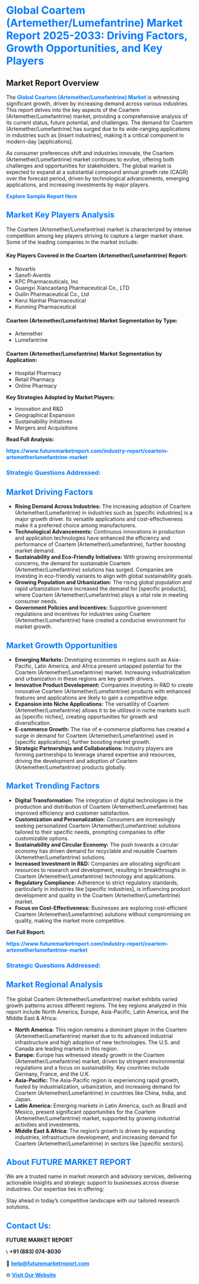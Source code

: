 <h1 style="color: #007BFF;">Global Coartem (Artemether/Lumefantrine) Market Report 2025-2033: Driving Factors, Growth Opportunities, and Key Players</h1>

<section id="overview">
<h2>Market Report Overview</h2>
<p>The <a href="https://www.futuremarketreport.com/industry-report/coartem-artemetherlumefantrine-market" style="color: #007BFF; text-decoration: none;"><strong>Global Coartem (Artemether/Lumefantrine) Market</strong></a> is witnessing significant growth, driven by increasing demand across various industries. This report delves into the key aspects of the Coartem (Artemether/Lumefantrine) market, providing a comprehensive analysis of its current status, future potential, and challenges. The demand for Coartem (Artemether/Lumefantrine) has surged due to its wide-ranging applications in industries such as [insert industries], making it a critical component in modern-day [applications].</p>
<p>As consumer preferences shift and industries innovate, the Coartem (Artemether/Lumefantrine) market continues to evolve, offering both challenges and opportunities for stakeholders. The global market is expected to expand at a substantial compound annual growth rate (CAGR) over the forecast period, driven by technological advancements, emerging applications, and increasing investments by major players.</p>
</section>

<section id="overview">
<p><a href="https://www.futuremarketreport.com/request-sample/reportId=58349" style="color: #007BFF; text-decoration: none;"><strong>Explore Sample Report Here</strong></a></p>
</section>

<section id="key-players">
<h2 style="color: #007BFF;">Market Key Players Analysis</h2>
<p>The Coartem (Artemether/Lumefantrine) market is characterized by intense competition among key players striving to capture a larger market share. Some of the leading companies in the market include:</p>
<h4>Key Players Covered in the Coartem (Artemether/Lumefantrine) Report:</h4>
<ul><li>Novartis</li><li>Sanofi-Aventis</li><li>KPC Pharmaceuticals, Inc</li><li>Guangxi Xiancaotang Pharmaceutical Co., LTD</li><li>Guilin Pharmaceutical Co., Ltd</li><li>Kerui Nanhai Pharmaceutical</li><li>Kunming Pharmaceutical</li></ul>
<h4>Coartem (Artemether/Lumefantrine) Market Segmentation by Type:</h4>
<ul><li>Artemether</li><li>Lumefantrine</li></ul>

<h4>Coartem (Artemether/Lumefantrine) Market Segmentation by Application:</h4>
<ul><li>Hospital Pharmacy</li><li>Retail Pharmacy</li><li>Online Pharmacy</li></ul>
<p><strong>Key Strategies Adopted by Market Players:</strong></p>
<ul>
<li>Innovation and R&D</li>
<li>Geographical Expansion</li>
<li>Sustainability Initiatives</li>
<li>Mergers and Acquisitions</li>
</ul>
</section>

<section>
<p><strong>Read Full Analysis: </strong></p><a href="https://www.futuremarketreport.com/industry-report/coartem-artemetherlumefantrine-market" style="color: #007BFF; text-decoration: none;"><strong>https://www.futuremarketreport.com/industry-report/coartem-artemetherlumefantrine-market</strong></a>
<h3 style="color: #007BFF;">Strategic Questions Addressed:</h3>
</section>

<section id="driving-factors">
<h2 style="color: #007BFF;">Market Driving Factors</h2>
<ul>
<li><strong>Rising Demand Across Industries:</strong> The increasing adoption of Coartem (Artemether/Lumefantrine) in industries such as [specific industries] is a major growth driver. Its versatile applications and cost-effectiveness make it a preferred choice among manufacturers.</li>
<li><strong>Technological Advancements:</strong> Continuous innovations in production and application technologies have enhanced the efficiency and performance of Coartem (Artemether/Lumefantrine), further boosting market demand.</li>
<li><strong>Sustainability and Eco-Friendly Initiatives:</strong> With growing environmental concerns, the demand for sustainable Coartem (Artemether/Lumefantrine) solutions has surged. Companies are investing in eco-friendly variants to align with global sustainability goals.</li>
<li><strong>Growing Population and Urbanization:</strong> The rising global population and rapid urbanization have increased the demand for [specific products], where Coartem (Artemether/Lumefantrine) plays a vital role in meeting consumer needs.</li>
<li><strong>Government Policies and Incentives:</strong> Supportive government regulations and incentives for industries using Coartem (Artemether/Lumefantrine) have created a conducive environment for market growth.</li>
</ul>
</section>

<section id="growth-opportunities">
<h2 style="color: #007BFF;">Market Growth Opportunities</h2>
<ul>
<li><strong>Emerging Markets:</strong> Developing economies in regions such as Asia-Pacific, Latin America, and Africa present untapped potential for the Coartem (Artemether/Lumefantrine) market. Increasing industrialization and urbanization in these regions are key growth drivers.</li>
<li><strong>Innovative Product Development:</strong> Companies investing in R&D to create innovative Coartem (Artemether/Lumefantrine) products with enhanced features and applications are likely to gain a competitive edge.</li>
<li><strong>Expansion into Niche Applications:</strong> The versatility of Coartem (Artemether/Lumefantrine) allows it to be utilized in niche markets such as [specific niches], creating opportunities for growth and diversification.</li>
<li><strong>E-commerce Growth:</strong> The rise of e-commerce platforms has created a surge in demand for Coartem (Artemether/Lumefantrine) used in [specific applications], further boosting market growth.</li>
<li><strong>Strategic Partnerships and Collaborations:</strong> Industry players are forming partnerships to leverage shared expertise and resources, driving the development and adoption of Coartem (Artemether/Lumefantrine) products globally.</li>
</ul>
</section>

<section id="trending-factors">
<h2 style="color: #007BFF;">Market Trending Factors</h2>
<ul>
<li><strong>Digital Transformation:</strong> The integration of digital technologies in the production and distribution of Coartem (Artemether/Lumefantrine) has improved efficiency and customer satisfaction.</li>
<li><strong>Customization and Personalization:</strong> Consumers are increasingly seeking personalized Coartem (Artemether/Lumefantrine) solutions tailored to their specific needs, prompting companies to offer customizable options.</li>
<li><strong>Sustainability and Circular Economy:</strong> The push towards a circular economy has driven demand for recyclable and reusable Coartem (Artemether/Lumefantrine) solutions.</li>
<li><strong>Increased Investment in R&D:</strong> Companies are allocating significant resources to research and development, resulting in breakthroughs in Coartem (Artemether/Lumefantrine) technology and applications.</li>
<li><strong>Regulatory Compliance:</strong> Adherence to strict regulatory standards, particularly in industries like [specific industries], is influencing product development and quality in the Coartem (Artemether/Lumefantrine) market.</li>
<li><strong>Focus on Cost-Effectiveness:</strong> Businesses are exploring cost-efficient Coartem (Artemether/Lumefantrine) solutions without compromising on quality, making the market more competitive.</li>
</ul>
</section>

<section>
<p><strong>Get Full Report: </strong></p><a href="https://www.futuremarketreport.com/industry-report/coartem-artemetherlumefantrine-market" style="color: #007BFF; text-decoration: none;"><strong>https://www.futuremarketreport.com/industry-report/coartem-artemetherlumefantrine-market</strong></a>
<h3 style="color: #007BFF;">Strategic Questions Addressed:</h3>
</section>


<section id="regional-analysis">
<h2 style="color: #007BFF;">Market Regional Analysis</h2>
<p>The global Coartem (Artemether/Lumefantrine) market exhibits varied growth patterns across different regions. The key regions analyzed in this report include North America, Europe, Asia-Pacific, Latin America, and the Middle East & Africa:</p>
<ul>
<li><strong>North America:</strong> This region remains a dominant player in the Coartem (Artemether/Lumefantrine) market due to its advanced industrial infrastructure and high adoption of new technologies. The U.S. and Canada are leading markets in this region.</li>
<li><strong>Europe:</strong> Europe has witnessed steady growth in the Coartem (Artemether/Lumefantrine) market, driven by stringent environmental regulations and a focus on sustainability. Key countries include Germany, France, and the U.K.</li>
<li><strong>Asia-Pacific:</strong> The Asia-Pacific region is experiencing rapid growth, fueled by industrialization, urbanization, and increasing demand for Coartem (Artemether/Lumefantrine) in countries like China, India, and Japan.</li>
<li><strong>Latin America:</strong> Emerging markets in Latin America, such as Brazil and Mexico, present significant opportunities for the Coartem (Artemether/Lumefantrine) market, supported by growing industrial activities and investments.</li>
<li><strong>Middle East & Africa:</strong> The region’s growth is driven by expanding industries, infrastructure development, and increasing demand for Coartem (Artemether/Lumefantrine) in sectors like [specific sectors].</li>
</ul>
</section>

<footer>
<h2 style="color: #007BFF;">About FUTURE MARKET REPORT</h2>
<p>We are a trusted name in market research and advisory services, delivering actionable insights and strategic support to businesses across diverse industries. Our expertise lies in offering:</p>

<p>Stay ahead in today’s competitive landscape with our tailored research solutions.</p>

<h2 style="color: #007BFF;">Contact Us:</h2>
<p><strong>FUTURE MARKET REPORT</strong></p>
<p>📞 <strong>+91 (883) 074-8030</strong></p>
<p>📧 <strong><a href="mailto:help@futuremarketreport.com" style="color: #007BFF;">help@futuremarketreport.com</a></strong></p>
<p>🌐 <strong><a href="https://www.futuremarketreport.com/" style="color: #007BFF;">Visit Our Website</a></strong></p>
</footer>